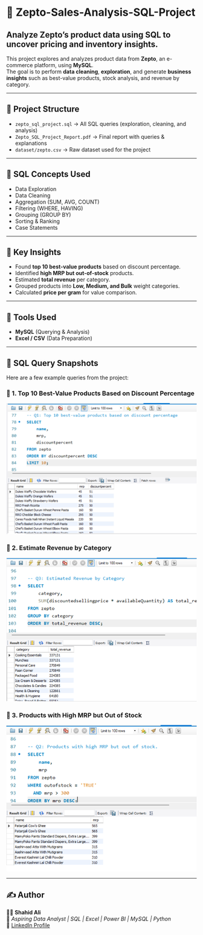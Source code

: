 # 🛒 Zepto-Sales-Analysis-SQL-Project
Analyze Zepto’s product data using SQL to uncover pricing and inventory insights.
--

This project explores and analyzes product data from **Zepto**, an e-commerce platform, using **MySQL**.  
The goal is to perform **data cleaning**, **exploration**, and generate **business insights** such as best-value products, stock analysis, and revenue by category.

---

## 📂 Project Structure

- `zepto_sql_project.sql` → All SQL queries (exploration, cleaning, and analysis)
- `Zepto_SQL_Project_Report.pdf` → Final report with queries & explanations
- `dataset/zepto.csv` → Raw dataset used for the project

---

## 🧮 SQL Concepts Used

- Data Exploration  
- Data Cleaning  
- Aggregation (SUM, AVG, COUNT)  
- Filtering (WHERE, HAVING)  
- Grouping (GROUP BY)  
- Sorting & Ranking  
- Case Statements  

---

## 🚀 Key Insights

- Found **top 10 best-value products** based on discount percentage.  
- Identified **high MRP but out-of-stock** products.  
- Estimated **total revenue** per category.  
- Grouped products into **Low, Medium, and Bulk** weight categories.  
- Calculated **price per gram** for value comparison.  

---

## 🧰 Tools Used
- **MySQL** (Querying & Analysis)
- **Excel / CSV** (Data Preparation)


---
## 📸 SQL Query Snapshots

Here are a few example queries from the project:

### 🔹 1. Top 10 Best-Value Products Based on Discount Percentage
<p align="center">
  <img src="assets/top_10.png" alt="Best Value Query" width="600">
</p>

### 🔹 2. Estimate Revenue by Category
<p align="center">
  <img src="assets/revenue.png" alt="Revenue Query" width="600">
</p>

### 🔹 3. Products with High MRP but Out of Stock
<p align="center">
  <img src="assets/high.png" alt="High MRP Query" width="600">
</p>


---

## ✍️ Author  
🧑‍💻 **Shahid Ali**  
🎯 *Aspiring Data Analyst | SQL | Excel | Power BI | MySQL | Python*  
🔗 [LinkedIn Profile](https://www.linkedin.com/in/shahid-ali-6556b337b)


